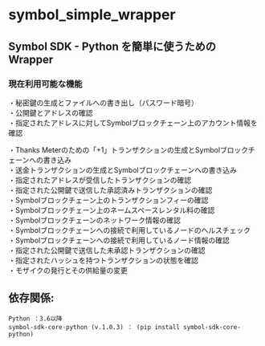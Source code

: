 # symbol_simple_wrapper

## Symbol SDK - Python を簡単に使うための Wrapper


### 現在利用可能な機能

・秘密鍵の生成とファイルへの書き出し（パスワード暗号）  
・公開鍵とアドレスの確認  
・指定されたアドレスに対してSymbolブロックチェーン上のアカウント情報を確認  
  
・Thanks Meterのための「+1」トランザクションの生成とSymbolブロックチェーンへの書き込み  
・送金トランザクションの生成とSymbolブロックチェーンへの書き込み  
・指定されたアドレスが受信したトランザクションの確認  
・指定された公開鍵で送信した承認済みトランザクションの確認  
・Symbolブロックチェーン上のトランザクションフィーの確認  
・Symbolブロックチェーン上のネームスペースレンタル料の確認  
・Symbolブロックチェーンのネットワーク情報の確認  
・Symbolブロックチェーンへの接続で利用しているノードのヘルスチェック  
・Symbolブロックチェーンへの接続で利用しているノード情報の確認  
・指定された公開鍵で送信した未承認トランザクションの確認  
・指定されたハッシュを持つトランザクションの状態を確認  
・モザイクの発行とその供給量の変更  

## 依存関係:

    Python ：3.6以降
    symbol-sdk-core-python (v.1.0.3) ： (pip install symbol-sdk-core-python)




